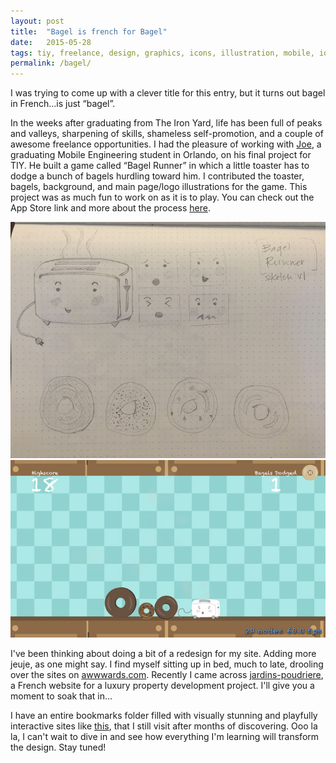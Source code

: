 ```yaml
---
layout: post
title:  "Bagel is french for Bagel"  
date:   2015-05-28
tags: tiy, freelance, design, graphics, icons, illustration, mobile, ios
permalink: /bagel/
---
```


I was trying to come up with a clever title for this entry, but it turns out bagel in French...is just “bagel”. 

In the weeks after graduating from The Iron Yard, life has been full of peaks and valleys, sharpening of skills, shameless self-promotion, and a couple of awesome freelance opportunities. I had the pleasure of working with [Joe](http://jrocca.com/), a graduating Mobile Engineering student in Orlando, on his final project for TIY. He built a game called “Bagel Runner” in which a little toaster has to dodge a bunch of bagels hurdling toward him. I contributed the toaster, bagels, background, and main page/logo illustrations for the game. This project was as much fun to work on as it is to play. You can check out the App Store link and more about the process [here](http://dawndelatte.com/portfolio/bagelrunner.html).

<img src="../journal_assets/br_journal1.jpg">
<img src="../journal_assets/br_journal3.jpg">

I've been thinking about doing a bit of a redesign for my site. Adding more <span class="em">jeuje</span>, as one might say. I find myself sitting up in bed, much to late, drooling over the sites on [awwwards.com](http://www.awwwards.com/). Recently I came across [jardins-poudriere](http://jardins-poudriere.ch/points-forts-promotion-orbe/), a French website for a luxury property development project. I'll give you a moment to soak that in...

I have an entire bookmarks folder filled with visually stunning and playfully interactive sites like [this](http://residence-mixte.com/), that I still visit after months of discovering. Ooo la la, I can't wait to dive in and see how everything I'm learning will transform the design. Stay tuned! 